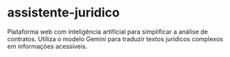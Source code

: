 # assistente-juridico
Plataforma web com inteligência artificial para simplificar a análise de contratos. Utiliza o modelo Gemini para traduzir textos jurídicos complexos em informações acessíveis.
